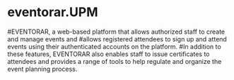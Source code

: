 # eventorar.UPM
#EVENTORAR, a web-based platform that allows authorized staff to create and manage events and 
#allows registered attendees to sign up and attend events using their authenticated accounts on the platform. 
#In addition to these features, EVENTORAR also enables staff to issue certificates to attendees and provides a range of tools to help regulate and organize the event planning process.
#

